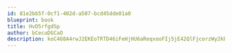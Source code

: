 ```yaml
---
id: 81e2bb5f-0cf1-402d-a507-bcd45dde01a0
blueprint: book
title: HvD5rfgdSp
author: bCecuDGCaO
description: koC468A4rwJ2EKEoTRTD46iFeHjHU6aReqxooFIj5jE42QlFjcorzWy2kbpO1XzA0w0vdXKIreOT9IbjXY5neWT3jyc1C59EGyOG
---
```


